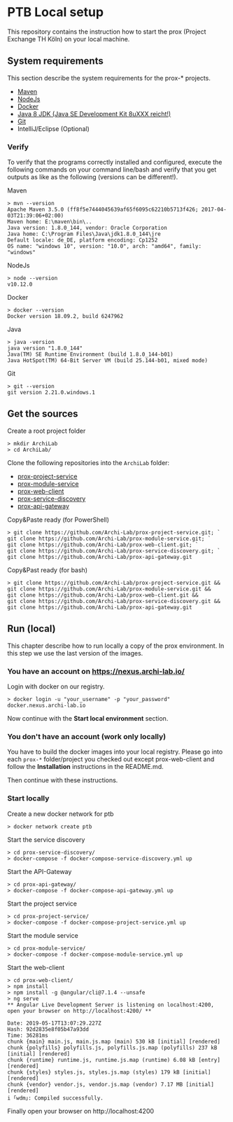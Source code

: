 # PTB Local setup
This repository contains the instruction how to start the prox (Project Exchange TH Köln) on your local machine.

## System requirements
This section describe the system requirements for the prox-* projects.

- [Maven](https://maven.apache.org/)
- [NodeJs](https://nodejs.org/en/)
- [Docker](https://docs.docker.com/)
- [Java 8 JDK (Java SE Development Kit 8uXXX reicht!)](https://www.oracle.com/technetwork/java/javase/downloads/jdk8-downloads-2133151.html)
- [Git](https://git-scm.com/download)
- IntelliJ/Eclipse (Optional)

### Verify
To verify that the programs correctly installed and configured, execute the following commands on your command line/bash and verify that you get outputs as like as the following (versions can be different!).

Maven
``` posh
> mvn --version
Apache Maven 3.5.0 (ff8f5e7444045639af65f6095c62210b5713f426; 2017-04-03T21:39:06+02:00)
Maven home: E:\maven\bin\..
Java version: 1.8.0_144, vendor: Oracle Corporation
Java home: C:\Program Files\Java\jdk1.8.0_144\jre
Default locale: de_DE, platform encoding: Cp1252
OS name: "windows 10", version: "10.0", arch: "amd64", family: "windows"
```

NodeJs
``` posh
> node --version
v10.12.0
```

Docker
``` posh
> docker --version
Docker version 18.09.2, build 6247962
```

Java
``` posh
> java -version
java version "1.8.0_144"
Java(TM) SE Runtime Environment (build 1.8.0_144-b01)
Java HotSpot(TM) 64-Bit Server VM (build 25.144-b01, mixed mode)
```

Git
``` posh
> git --version
git version 2.21.0.windows.1
```

## Get the sources
Create a root project folder

``` posh
> mkdir ArchiLab
> cd ArchiLab/
```

Clone the following repositories into the `ArchiLab` folder:
- [prox-project-service](https://github.com/Archi-Lab/prox-project-service)
- [prox-module-service](https://github.com/Archi-Lab/prox-module-service)
- [prox-web-client](https://github.com/Archi-Lab/prox-web-client)
- [prox-service-discovery](https://github.com/Archi-Lab/prox-service-discovery)
- [prox-api-gateway](https://github.com/Archi-Lab/prox-api-gateway)


Copy&Paste ready (for PowerShell)
``` posh
> git clone https://github.com/Archi-Lab/prox-project-service.git; `
git clone https://github.com/Archi-Lab/prox-module-service.git; `
git clone https://github.com/Archi-Lab/prox-web-client.git; `
git clone https://github.com/Archi-Lab/prox-service-discovery.git; `
git clone https://github.com/Archi-Lab/prox-api-gateway.git
```

Copy&Past ready (for bash)
``` posh
> git clone https://github.com/Archi-Lab/prox-project-service.git &&
git clone https://github.com/Archi-Lab/prox-module-service.git &&
git clone https://github.com/Archi-Lab/prox-web-client.git &&
git clone https://github.com/Archi-Lab/prox-service-discovery.git &&
git clone https://github.com/Archi-Lab/prox-api-gateway.git
```

## Run (local)
This chapter describe how to run locally a copy of the prox environment. In this step we use the last version of the images.

### You have an account on https://nexus.archi-lab.io/
Login with docker on our registry.

``` posh
> docker login -u "your_username" -p "your_password" docker.nexus.archi-lab.io
```

Now continue with the **Start local environment** section.

### You don't have an account (work only locally)
You have to build the docker images into your local registry. Please go into each `prox-*` folder/project you checked out except prox-web-client and follow the **Installation** instructions in the README.md.

Then continue with these instructions.

### Start locally 

Create a new docker network for ptb
``` posh
> docker network create ptb
```

Start the service discovery
``` posh
> cd prox-service-discovery/
> docker-compose -f docker-compose-service-discovery.yml up
```

Start the API-Gateway
``` posh
> cd prox-api-gateway/
> docker-compose -f docker-compose-api-gateway.yml up
```

Start the project service
``` posh
> cd prox-project-service/
> docker-compose -f docker-compose-project-service.yml up
```

Start the module service
``` posh
> cd prox-module-service/
> docker-compose -f docker-compose-module-service.yml up
```

Start the web-client
``` posh
> cd prox-web-client/
> npm install
> npm install -g @angular/cli@7.1.4 --unsafe
> ng serve
** Angular Live Development Server is listening on localhost:4200, open your browser on http://localhost:4200/ **

Date: 2019-05-17T13:07:29.227Z
Hash: 92d2835e8f05b47a93dd
Time: 36281ms
chunk {main} main.js, main.js.map (main) 530 kB [initial] [rendered]
chunk {polyfills} polyfills.js, polyfills.js.map (polyfills) 237 kB [initial] [rendered]
chunk {runtime} runtime.js, runtime.js.map (runtime) 6.08 kB [entry] [rendered]
chunk {styles} styles.js, styles.js.map (styles) 179 kB [initial] [rendered]
chunk {vendor} vendor.js, vendor.js.map (vendor) 7.17 MB [initial] [rendered]
i ｢wdm｣: Compiled successfully.
```

Finally open your browser on http://localhost:4200